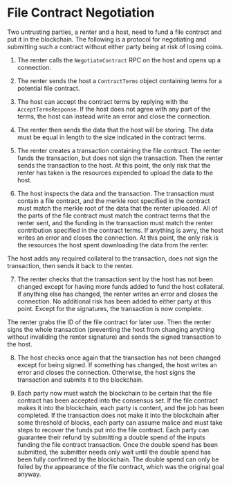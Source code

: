 File Contract Negotiation
=========================

Two untrusting parties, a renter and a host, need to fund a file contract and
put it in the blockchain. The following is a protocol for negotiating and
submitting such a contract without either party being at risk of losing coins.

1. The renter calls the `NegotiateContract` RPC on the host and opens up a
connection.

2. The renter sends the host a `ContractTerms` object containing terms for a
potential file contract.

3. The host can accept the contract terms by replying with the
`AcceptTermsResponse`. If the host does not agree with any part of the terms,
the host can instead write an error and close the connection.

4. The renter then sends the data that the host will be storing. The data must
be equal in length to the size indicated in the contract terms.

5. The renter creates a transaction containing the file contract. The renter
funds the transaction, but does not sign the transaction. Then the renter sends
the transaction to the host. At this point, the only risk that the renter has
taken is the resources expended to upload the data to the host.

6. The host inspects the data and the transaction. The transaction must contain
a file contract, and the merkle root specified in the contract must match the
merkle root of the data that the renter uploaded. All of the parts of the file
contract must match the contract terms that the renter sent, and the funding in
the transaction must match the renter contribution specified in the contract
terms. If anything is awry, the host writes an error and closes the connection.
At this point, the only risk is the resources the host spent downloading the
data from the renter.

The host adds any required collateral to the transaction, does not sign the
transaction, then sends it back to the renter.

7. The renter checks that the transaction sent by the host has not been changed
except for having more funds added to fund the host collateral. If anything
else has changed, the renter writes an error and closes the connection. No
additional risk has been added to either party at this point. Except for the
signatures, the transaction is now complete.

The renter grabs the ID of the file contract for later use. Then the renter
signs the whole transaction (preventing the host from changing anything without
invaliding the renter signature) and sends the signed transaction to the host.

8. The host checks once again that the transaction has not been changed except
for being signed. If something has changed, the host writes an error and closes
the connection. Otherwise, the host signs the transaction and submits it to the
blockchain.

9. Each party now must watch the blockchain to be certain that the file
contract has been accepted into the consensus set. If the file contract makes
it into the blockchain, each party is content, and the job has been completed.
If the transaction does not make it into the blockchain after some threshold of
blocks, each party can assume malice and must take steps to recover the funds
put into the file contract. Each party can guarantee their refund by submitting
a double spend of the inputs funding the file contract transaction. Once the
double spend has been submitted, the submitter needs only wait until the double
spend has been fully confirmed by the blockchain. The double spend can only be
foiled by the appearance of the file contract, which was the original goal
anyway.
